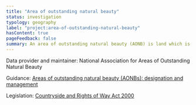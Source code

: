 ```yaml
---
title: "Area of outstanding natural beauty"
status: investigation
typology: geography
label: "project:area-of-outstanding-natural-beauty"
hasContent: true
pageFeedback: false
summary: An area of outstanding natural beauty (AONB) is land which is protected in order to conserve and enhance its natural beauty.
---
```


Data provider and maintainer: National Association for Areas of Outstanding Natural Beauty 

Guidance: [Areas of outstanding natural beauty (AONBs): designation and management](https://www.gov.uk/guidance/areas-of-outstanding-natural-beauty-aonbs-designation-and-management)

Legislation: [Countryside and Rights of Way Act 2000](https://www.legislation.gov.uk/ukpga/2000/37/part/IV)

